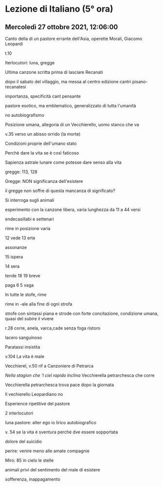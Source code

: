 #  Lezione di Italiano (5° ora)
## Mercoledì 27 ottobre 2021, 12:06:00
 
Canto della di un pastore errante dell'Asia, operette Morali, Giacomo Leopardi

t.10

Iterlocutori: luna, gregge

Ultima canzone scritta prima di lasciare Recanati

dopo il sabato del villaggio, ma messa al centro edizione cantri pisano-recanatesi

importanza, specificità
cant pensante

pastore esotico, ma emblematico, generalizzato di tutta l'umanità

no autobiografismo


Posizione umana, allegoria di un Vecchierello, uomo stanco che va

v.35 verso un abisso orrido (la morte)

Condizioni proprie dell'umano stato

Perchè dare la vita se è così faticoso


Sapienza astrale lunare come potesse dare senso alla vita

gregge: 113, 128


Gregge: NON significanza dell'esistere

il gregge non soffre di questa mancanza di significato?

Si interroga sugli animali


esperimento con la canzone libera, varia lunghezza da 11 a 44 versi

endecasillabi e settenari

rime in posizione varia

12 vede
13 erte

assonanze

15 ispera

14 sera


tende 18
19 breve

paga 6
5 vaga

In tutte le stofe, rime


rime in -ale alla fine di ogni strofa


strofe con sintassi piana e strode con forte concitazione, condizione umana, quasi del subire il vivere

r.28 corre, anela, varca,cade senza foga ristoro

lacero sanguinoso

Paratassi insistita

v.104  La vita è male

Vecchierel, v.50 rif a Canzoniere di Petrarca

_Nella stagion che 'l ciel rapido Inclina_
Vecchierella petrarchesca che corre

Vecchierella petrarchesca trova pace dopo la giornata

Il vechierello Leopardiano no

Esperience ripetitive del pastore

2 interlocutori 

luna
pastore: alter ego io lirico autobiografico


v. 54 se la vita è sventura perchè dve essere sopportata

dolore del suicidio


perire: venire meno alle amate compagnie


Miro: 85 
in cielo le stelle


animali privi del sentimento del male di esistere



sofferenza, inappagamento




<!--stackedit_data:
eyJoaXN0b3J5IjpbNTA3OTYxNTY5LC02MjAzNzcyODMsMzU5Mj
Q5MTAzLC01MzUyMDg4MjcsMTA2MzYzMTc5Myw3NjIyMjcyMjEs
MjEzMDIwMDY5Nl19
-->